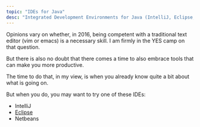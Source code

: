 ```yaml
---
topic: "IDEs for Java"
desc: "Integrated Development Environments for Java (IntelliJ, Eclipse, Netbeans, etc.)"
---
```


Opinions vary on whether, in 2016, being competent with a traditional text editor (vim or emacs) is a necessary skill.
I am firmly in the YES camp on that question.

But there is also no doubt that there comes a time to also embrace tools that can make you more productive.

The time to do that, in my view, is when you already know quite a bit about what is going on.

But when you do, you may want to try one of these IDEs:

* IntelliJ
* [Eclipse](/topics/eclipse)
* Netbeans
